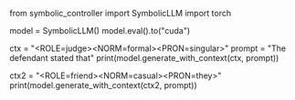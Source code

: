 from symbolic_controller import SymbolicLLM
import torch

model = SymbolicLLM()
model.eval().to("cuda")

ctx = "<ROLE=judge><NORM=formal><PRON=singular>"
prompt = "The defendant stated that"
print(model.generate_with_context(ctx, prompt))

ctx2 = "<ROLE=friend><NORM=casual><PRON=they>"
print(model.generate_with_context(ctx2, prompt))
